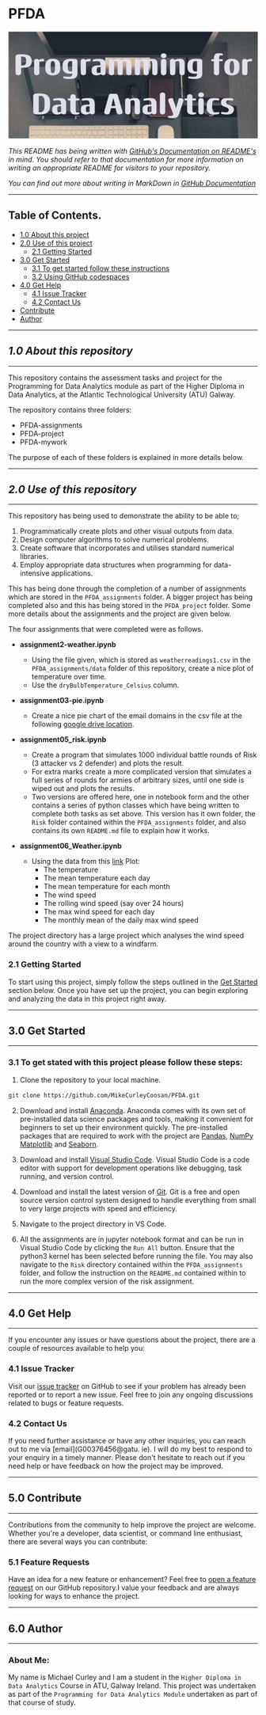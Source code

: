 # PFDA

![Banner Image](Images/programming_for_data.png)
































_This README has being written with [GitHub's Documentation on README's](https://docs.github.com/en/repositories/managing-your-repositorys-settings-and-features/customizing-your-repository/about-readmes) in mind. You should refer to that 
documentation for more information on writing an appropriate README for visitors to your repository._

_You can find out more about writing in MarkDown in [GitHub Documentation](https://docs.github.com/en/get-started/writing-on-github/getting-started-with-writing-and-formatting-on-github/basic-writing-and-formatting-syntax)_

---

## Table of Contents.

* [1.0 About this project](#10-about-this-repository)
* [2.0 Use of this project](#20-use-of-this-repository)
  * [2.1 Getting Started](#21-getting-started)
* [3.0 Get Started](#30-get-started)
  * [3.1 To get started follow these instructions](#31-to-get-stated-with-this-project-please-follow-these-steps)
  * [3.2 Using GitHub codespaces](#32-using-github-codespaces-to-complete-the-tasks)
* [4.0 Get Help](#40-get-help)
  * [4.1 Issue Tracker](#41-issue-tracker)
  * [4.2 Contact Us](#42-contact-us)
* [Contribute](#50-contribute)
* [Author](#60-author)

----
## ***1.0 About this repository***
----

This repository contains the assessment tasks and project for the Programming for Data Analytics module as part of the Higher Diploma in Data Analytics, at the Atlantic Technological University (ATU) Galway. 


The repository contains three folders:

- PFDA-assignments
- PFDA-project
- PFDA-mywork


The purpose of each of these folders is explained in more details below.


----
## ***2.0 Use of this repository***
----

This repository has being used to demonstrate the ability to be able to;

1. Programmatically create plots and other visual outputs from data.
2. Design computer algorithms to solve numerical problems.
3. Create software that incorporates and utilises standard numerical libraries.
4. Employ appropriate data structures when programming for data-intensive applications.

This has being done through the completion of a number of assignments which are stored in the `PFDA_assignments` folder. A bigger project has being completed also and this has being stored in the `PFDA_project` folder. Some more details about the assignments and the project are given below.


The four assignments that were completed were as follows.

- **assignment2-weather.ipynb**
  - Using the file given, which is stored as `weatherreadings1.csv` in the `PFDA_assignments/data` folder of this repository, create a nice plot of temperature over time.
  - Use the `dryBulbTemperature_Celsius` column.

- **assignment03-pie.ipynb**
  - Create a nice pie chart of the email domains in the csv file at the following [google drive location](https://drive.google.com/uc?id=1AWPf-pJodJKeHsARQK_RHiNsE8fjPCVK&export=download).

- **assignment05_risk.ipynb**
  - Create a program that simulates 1000 individual battle rounds of Risk (3 attacker vs 2 defender) and plots the result.
  - For extra marks create a more complicated version that simulates a full series of rounds for armies of arbitrary sizes, until one 
    side is wiped out and plots the results.
  - Two versions are offered here, one in notebook form and the other contains a series of python classes which have being written
    to complete both tasks as set above. This version has it own folder, the `Risk` folder contained within the `PFDA_assignments` folder, and also contains its own `README.md` file to explain how it works.


- **assignment06_Weather.ipynb**
  - Using the data from this [link](https://cli.fusio.net/cli/climate_data/webdata/hly4935.csv)
  Plot:
    * The temperature
    * The mean temperature each day
    * The mean temperature for each month
    * The wind speed
    * The rolling wind speed (say over 24 hours)
    * The max wind speed for each day
    * The monthly mean of the daily max wind speed


The project directory has a large project which analyses the wind speed around the country with a view to a windfarm. 


### 2.1 Getting Started

To start using this project, simply follow the steps outlined in the [Get Started](#30-get-started) section below. Once you have set 
up the project, you can begin exploring and analyzing the data in this project right away.

----
## 3.0 Get Started
----

### 3.1 To get stated with this project please follow these steps:

1. Clone the repository to your local machine. 

```sh
git clone https://github.com/MikeCurleyCoosan/PFDA.git

```
2. Download and install [Anaconda](https://www.anaconda.com/). Anaconda comes with its own set of pre-installed 
data science packages and tools, making it convenient for beginners to set up their environment quickly. The 
pre-installed packages that are required to work with the project are [Pandas](https://pandas.pydata.org/), 
[NumPy](https://numpy.org/) [Matplotlib](https://matplotlib.org/) and [Seaborn](https://seaborn.pydata.org/index.html).

3. Download and install [Visual Studio Code](https://code.visualstudio.com/). Visual Studio Code is a code editor 
with support for development operations like debugging, task running, and version control.

4. Download and install the latest version of [Git](https://git-scm.com/). Git is a free and open source version 
control system designed to handle everything from small to very large projects with speed and efficiency.

5. Navigate to the project directory in VS Code.

6. All the assignments are in jupyter notebook format and can be run in Visual Studio Code by clicking the `Run All` button. Ensure that the python3 kernel has been selected before running the file. You may also navigate to the `Risk` directory contained within the `PFDA_assignments` folder, and follow the instruction on the `README.md` contained within to run the more complex version of the risk assignment. 


----
## 4.0 Get Help
----

If you encounter any issues or have questions about the project, there are a couple of resources available to 
help you:

### 4.1 Issue Tracker

Visit our [issue tracker](https://github.com/MikeCurleyCoosan/PFDA/issues) on GitHub to see if your problem has 
already been reported or to report a new issue. Feel free to join any ongoing discussions related to bugs or feature requests.

### 4.2 Contact Us

If you need further assistance or have any other inquiries, you can reach out to me via [email](G00376456@gatu.
ie). I will do my best to respond to your enquiry in a timely manner.
Please don't hesitate to reach out if you need help or have feedback on how the project may be improved.

----
## 5.0 Contribute 
----

Contributions from the community to help improve the project are welcome. Whether you're a developer, data 
scientist, or command line enthusiast, there are several ways you can contribute:

### 5.1 Feature Requests

Have an idea for a new feature or enhancement? Feel free to [open a feature request](https://github.com/MikeCurleyCoosan/PFDA/issues) on our GitHub repository.I value your feedback and are always looking for ways to enhance the project.

----
## 6.0 Author
----

### About Me: 

My name is Michael Curley and I am a student in the `Higher Diploma in Data Analytics` Course in ATU, Galway 
Ireland. This project was undertaken as part of the `Programming for Data Analytics Module` undertaken as part of 
that course of study.